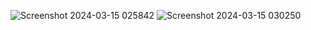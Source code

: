 ![Screenshot 2024-03-15 025842](https://github.com/Skyy-Banerjee/Far-Away/assets/51888502/85e0bd51-7c2c-4d97-a8b8-b34da550b283)
![Screenshot 2024-03-15 030250](https://github.com/Skyy-Banerjee/Far-Away/assets/51888502/1146d025-d1fe-45b9-8647-474a4352b715)


